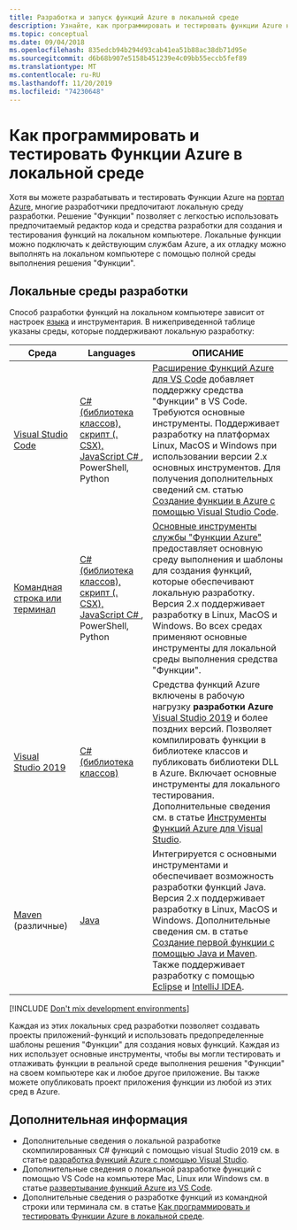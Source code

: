 ```yaml
---
title: Разработка и запуск функций Azure в локальной среде
description: Узнайте, как программировать и тестировать функции Azure на локальном компьютере перед их запуском в Функциях Azure.
ms.topic: conceptual
ms.date: 09/04/2018
ms.openlocfilehash: 835edcb94b294d93cab41ea51b88ac38db71d95e
ms.sourcegitcommit: d6b68b907e5158b451239e4c09bb55eccb5fef89
ms.translationtype: MT
ms.contentlocale: ru-RU
ms.lasthandoff: 11/20/2019
ms.locfileid: "74230648"
---
```

# <a name="code-and-test-azure-functions-locally"></a>Как программировать и тестировать Функции Azure в локальной среде

Хотя вы можете разрабатывать и тестировать Функции Azure на [портал Azure], многие разработчики предпочитают локальную среду разработки. Решение "Функции" позволяет с легкостью использовать предпочитаемый редактор кода и средства разработки для создания и тестирования функций на локальном компьютере. Локальные функции можно подключать к действующим службам Azure, а их отладку можно выполнять на локальном компьютере с помощью полной среды выполнения решения "Функции".

## <a name="local-development-environments"></a>Локальные среды разработки

Способ разработки функций на локальном компьютере зависит от настроек [языка](supported-languages.md) и инструментария. В нижеприведенной таблице указаны среды, которые поддерживают локальную разработку:

|Среда                              |Languages         |ОПИСАНИЕ|
|-----------------------------------------|------------|---|
|[Visual Studio Code](functions-develop-vs-code.md)| [](functions-create-first-function-powershell.md) [](functions-reference-python.md) [ C# ](functions-reference-csharp.md) [(библиотека классов), скрипт (. CSX), JavaScript C# ](functions-dotnet-class-library.md), PowerShell, Python [](functions-reference-node.md) | [Расширение Функций Azure для VS Code](https://marketplace.visualstudio.com/items?itemName=ms-azuretools.vscode-azurefunctions) добавляет поддержку средства "Функции" в VS Code. Требуются основные инструменты. Поддерживает разработку на платформах Linux, MacOS и Windows при использовании версии 2.x основных инструментов. Для получения дополнительных сведений см. статью [Создание функции в Azure с помощью Visual Studio Code](functions-create-first-function-vs-code.md). |
| [Командная строка или терминал](functions-run-local.md) | [](functions-reference-powershell.md) [](functions-reference-python.md) [ C# ](functions-reference-csharp.md) [(библиотека классов), скрипт (. CSX), JavaScript C# ](functions-dotnet-class-library.md), PowerShell, Python [](functions-reference-node.md) | [Основные инструменты службы "Функции Azure"] предоставляет основную среду выполнения и шаблоны для создания функций, которые обеспечивают локальную разработку. Версия 2.x поддерживает разработку в Linux, MacOS и Windows. Во всех средах применяют основные инструменты для локальной среды выполнения средства "Функции". |
| [Visual Studio 2019](functions-develop-vs.md) | [C# (библиотека классов)](functions-dotnet-class-library.md) | Средства функций Azure включены в рабочую нагрузку **разработки Azure** [Visual Studio 2019](https://www.visualstudio.com/vs/) и более поздних версий. Позволяет компилировать функции в библиотеке классов и публиковать библиотеки DLL в Azure. Включает основные инструменты для локального тестирования. Дополнительные сведения см. в статье [Инструменты Функций Azure для Visual Studio](functions-develop-vs.md). |
| [Maven](functions-create-first-java-maven.md) (различные) | [Java](functions-reference-java.md) | Интегрируется с основными инструментами и обеспечивает возможность разработки функций Java. Версия 2.x поддерживает разработку в Linux, MacOS и Windows. Дополнительные сведения см. в статье [Создание первой функции с помощью Java и Maven](functions-create-first-java-maven.md). Также поддерживает разработку с помощью [Eclipse](functions-create-maven-eclipse.md) и [IntelliJ IDEA](functions-create-maven-intellij.md). |

[!INCLUDE [Don't mix development environments](../../includes/functions-mixed-dev-environments.md)]

Каждая из этих локальных сред разработки позволяет создавать проекты приложений-функций и использовать предопределенные шаблоны решения "Функции" для создания новых функций. Каждая из них использует основные инструменты, чтобы вы могли тестировать и отлаживать функции в реальной среде выполнения решения "Функции" на своем компьютере как и любое другое приложение. Вы также можете опубликовать проект приложения функции из любой из этих сред в Azure.  

## <a name="next-steps"></a>Дополнительная информация

+ Дополнительные сведения о локальной разработке скомпилированных C# функций с помощью visual Studio 2019 см. в статье [разработка функций Azure с помощью Visual Studio](functions-develop-vs.md).
+ Дополнительные сведения о локальной разработке функций с помощью VS Code на компьютере Mac, Linux или Windows см. в статье [развертывание функций Azure из VS Code](/azure/javascript/tutorial-vscode-serverless-node-01).
+ Дополнительные сведения о разработке функций из командной строки или терминала см. в статье [Как программировать и тестировать Функции Azure в локальной среде](functions-run-local.md).

<!-- LINKS -->

[Основные инструменты службы "Функции Azure"]: https://www.npmjs.com/package/azure-functions-core-tools
[портал Azure]: https://portal.azure.com 
[Node.js]: https://docs.npmjs.com/getting-started/installing-node#osx-or-windows
